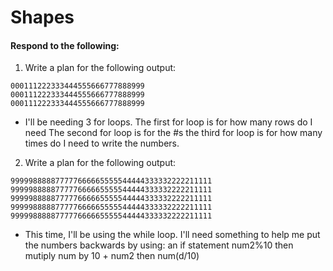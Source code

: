 # Shapes
#### Respond to the following:

1. Write a plan for the following output:
```
000111222333444555666777888999
000111222333444555666777888999
000111222333444555666777888999
```
  * I'll be needing 3 for loops. 
  The first for loop is for how many rows do I need
  The second for loop is for the #s 
  the third for loop is for how many times do I need to write the numbers. 


2. Write a plan for the following output:
```
999998888877777666665555544444333332222211111
999998888877777666665555544444333332222211111
999998888877777666665555544444333332222211111
999998888877777666665555544444333332222211111
999998888877777666665555544444333332222211111
```
  * This time, I'll be using the while loop.
  I'll need something to help me put the numbers backwards by using:
  an if statement
  num2%10
  then mutiply num by 10 + num2
  then num(d/10)
